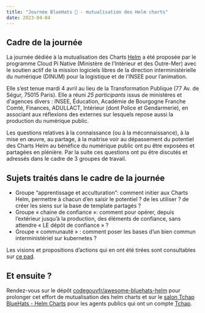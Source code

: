 ```yaml
---
title: "Journée BlueHats 🧢 - mutualisation des Helm charts"
date: 2023-04-04
---
```


## Cadre de la journée

La journée dédiée à la mutualisation des Charts
[Helm](https://helm.sh/fr/docs/intro/using_helm/) a été proposée par
le programme Cloud Pi Native (Ministère de l’Intérieur et des
Outre-Mer) avec le soutien actif de la mission logiciels libres de la
direction interministérielle du numérique (DINUM) pour la logistique
et de l’INSEE pour l’animation.

Elle s’est tenue mardi 4 avril au lieu de la Transformation Publique
(77 Av. de Ségur, 75015 Paris).  Elle a réuni *25 participants* issus
de ministères et d'agences divers : INSEE, Éducation, Académie de
Bourgogne Franche Comté, Finances, ADULLACT, Intérieur (dont Police et
Gendarmerie), en associant aux réflexions des externes sur lesquels
repose aussi la production du numérique public.

Les questions relatives à la connaissance (ou à la méconnaissance), à
la mise en œuvre, au partage, à la maitrise voir au dépassement du
potentiel des Charts Helm au bénéfice du numérique public ont pu être
exposées et partagées en plénière. Par la suite ces questions ont pu
être discutés et adressés dans le cadre de 3 groupes de travail.

## Sujets traités dans le cadre de la journée

- Groupe “apprentissage et acculturation”: comment initier aux Charts
  Helm, permettre à chacun d’en saisir le potentiel ? de les
  utiliser ? de créer les siens sur la base de template partagés ?
- Groupe « chaine de confiance »: comment pour opérer, depuis
  l’extérieur jusqu’à la production, des éléments de confiance, sans
  attendre « LE dépôt de confiance » ?
- Groupe « communauté » : comment poser les bases d’un bien commun
  interministériel sur kubernetes ?

Les visions et propositions d’actions qui en ont été tirées sont consultables sur [ce
pad](https://pad.numerique.gouv.fr/WEoeCEpfRF6WEgpgTauv8A#).

## Et ensuite ?

Rendez-vous sur le dépôt [codegouvfr/awesome-bluehats-helm](https://github.com/codegouvfr/awesome-bluehats-helm) pour prolonger cet effort de mutualisation des helm charts et sur le [salon Tchap BlueHats - Helm Charts](https://tchap.gouv.fr/#/room/!JeIwrcxXnwJXtSvsby:agent.dinum.tchap.gouv.fr?via=agent.dinum.tchap.gouv.fr&via=agent.finances.tchap.gouv.fr&via=agent.interieur.tchap.gouv.fr) pour les agents publics qui ont un compte [Tchap](https://www.tchap.gouv.fr/).

